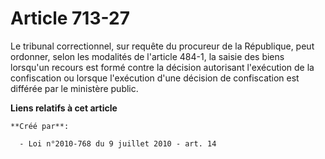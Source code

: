 # Article 713-27

Le tribunal correctionnel, sur requête du procureur de la République, peut ordonner, selon les modalités de l'article 484-1,
la saisie des biens lorsqu'un recours est formé contre la décision autorisant l'exécution de la confiscation ou lorsque
l'exécution d'une décision de confiscation est différée par le ministère public.

**Liens relatifs à cet article**

	**Créé par**:

	  - Loi n°2010-768 du 9 juillet 2010 - art. 14
